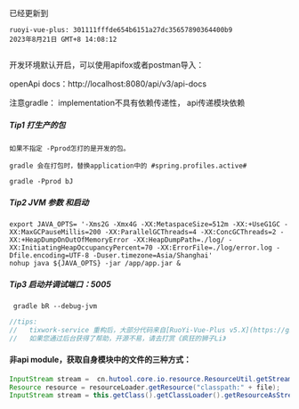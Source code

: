 已经更新到

```
ruoyi-vue-plus: 301111fffde654b6151a27dc35657890364400b9 
2023年8月21日 GMT+8 14:08:12
 
```

开发环境默认开启，可以使用apifox或者postman导入：

openApi docs：http://localhost:8080/api/v3/api-docs

注意gradle： implementation不具有依赖传递性， api传递模块依赖

##### Tip1 打生产的包
    
    如果不指定 -Pprod怎打的是开发的包。

    gradle 会在打包时，替换application中的 #spring.profiles.active#

```shell
gradle -Pprod bJ
```

##### Tip2 JVM 参数 和启动

``` shell
export JAVA_OPTS= '-Xms2G -Xmx4G -XX:MetaspaceSize=512m -XX:+UseG1GC -XX:MaxGCPauseMillis=200 -XX:ParallelGCThreads=4 -XX:ConcGCThreads=2 -XX:+HeapDumpOnOutOfMemoryError -XX:HeapDumpPath=./log/ -XX:InitiatingHeapOccupancyPercent=70 -XX:ErrorFile=./log/error.log -Dfile.encoding=UTF-8 -Duser.timezone=Asia/Shanghai'
nohup java ${JAVA_OPTS} -jar /app/app.jar &
```

##### Tip3 启动并调试端口：5005

```shell
 gradle bR --debug-jvm
```

```javascript
//tips:
//   tixwork-service 重构后，大部分代码来自[RuoYi-Vue-Plus v5.X](https://gitee.com/dromara/RuoYi-Vue-Plus) ，感谢 疯狂的狮子Li, 感谢若依。
//   如果您通过后台获得了帮助，开源不易，请去打赏《疯狂的狮子Li》
```


#### 非api module，获取自身模块中的文件的三种方式：
```java
InputStream stream =  cn.hutool.core.io.resource.ResourceUtil.getStreamSafe(file);
Resource resource = resourceLoader.getResource("classpath:" + file);
InputStream stream = this.getClass().getClassLoader().getResourceAsStream(file);

```
